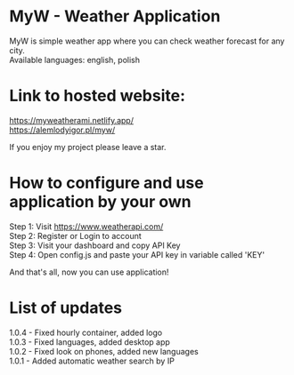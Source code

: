 # MyW - Weather Application

MyW is simple weather app where you can check weather forecast for any city. <br>
Available languages: english, polish <br>

# Link to hosted website:

https://myweatherami.netlify.app/ <br>
https://alemlodyigor.pl/myw/ <br>

If you enjoy my project please leave a star.

# How to configure and use application by your own

Step 1: Visit https://www.weatherapi.com/ <br>
Step 2: Register or Login to account <br>
Step 3: Visit your dashboard and copy API Key <br>
Step 4: Open config.js and paste your API key in variable called 'KEY' <br>

And that's all, now you can use application!

# List of updates
1.0.4 - Fixed hourly container, added logo <br>
1.0.3 - Fixed languages, added desktop app <br>
1.0.2 - Fixed look on phones, added new languages <br>
1.0.1 - Added automatic weather search by IP
